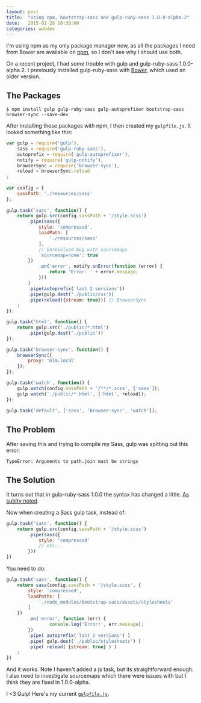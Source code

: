```yaml
---
layout: post
title:  "Using npm, bootstrap-sass and gulp-ruby-sass 1.0.0-alpha.2"
date:   2015-01-28 16:30:00
categories: webdev
---
```

I'm using npm as my only package manager now, as all the packages I need from Bower are available on [npm](http://npmjs.com), so I don't see why I should use both.

On a recent project, I had some trouble with gulp and gulp-ruby-sass 1.0.0-alpha.2. I previously installed gulp-ruby-sass with [Bower](http://bower.io), which used an older version.

## The Packages

`$ npm install gulp gulp-ruby-sass gulp-autoprefixer bootstrap-sass browser-sync --save-dev`

After installing these packages with npm, I then created my `gulpfile.js`. It looked something like this:

```js
var gulp = require('gulp'),
    sass = require('gulp-ruby-sass'),
    autoprefix = require('gulp-autoprefixer'),
    notify = require('gulp-notify'),
    browserSync = require('browser-sync'),
    reload = browserSync.reload
;
 
var config = {
    sassPath: './resources/sass'
};
 
gulp.task('sass', function() {
    return gulp.src(config.sassPath + '/style.scss')
        .pipe(sass({
            style: 'compressed',
            loadPath: [
                './resources/sass'
            ],
            // Unresolved bug with sourcemaps
            'sourcemap=none': true
        })
        	.on('error', notify.onError(function (error) {
				return 'Error: ' + error.message;
        	}))
        )
        .pipe(autoprefix('last 2 versions'))
        .pipe(gulp.dest('./public/css'))
        .pipe(reload({stream: true})) // BrowserSync
    ;
});

gulp.task('html', function() {
    return gulp.src('./public/*.html')
        .pipe(gulp.dest('./public'))
});

gulp.task('browser-sync', function() {
    browserSync({
        proxy: 'mlm.local'
    });
});

gulp.task('watch', function() {
    gulp.watch(config.sassPath + '/**/*.scss', ['sass']);
    gulp.watch('./public/*.html', ['html', reload]);
});
 
gulp.task('default', ['sass', 'browser-sync', 'watch']);

```

## The Problem

After saving this and trying to compile my Sass, gulp was spitting out this error:

`TypeError: Arguments to path.join must be strings`

## The Solution

It turns out that in gulp-ruby-sass 1.0.0 the syntax has changed a little. [As sublty noted](https://github.com/sindresorhus/gulp-ruby-sass/tree/rw/1.0#note-pre-10-versions-are-no-longer-supportedplease-try-100-alpha). 

Now when creating a Sass gulp task, instead of:

```js
gulp.task('sass', function() {
	return gulp.src(config.sassPath + '/style.scss')
		.pipe(sass({
			style: 'compressed'
			// etc...
		}))
})
```

You need to do:

```js
gulp.task('sass', function() {
	return sass(config.sassPath + '/style.scss', {
		style: 'compressed',
		loadPaths: [
			'./node_modules/bootstrap-sass/assets/stylesheets'
		]
	})
		.on('error', function (err) {
                console.log('Error!', err.message);
        })
        .pipe( autoprefix('last 2 versions') )
        .pipe( gulp.dest('./public/stylesheets') )
        .pipe( reload( {stream: true} ) )
    ;
})
```

And it works. Note I haven't added a js task, but its straightforward enough. I also need to investigate sourcemaps which there were issues with but I think they are fixed in 1.0.0-alpha.

I <3 Gulp! Here's my current [`gulpfile.js`](https://gist.github.com/chrisloftus/5c4df88b0dd8671db3e5).